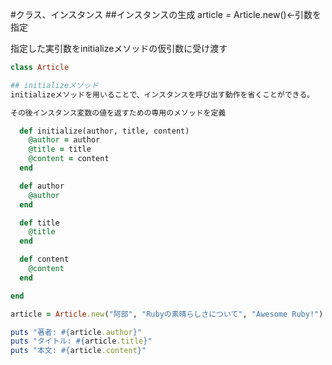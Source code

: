 #クラス、インスタンス
##インスタンスの生成
article = Article.new()←引数を指定

指定した実引数をinitializeメソッドの仮引数に受け渡す

```ruby
class Article

## initializeメソッド
initializeメソッドを用いることで、インスタンスを呼び出す動作を省くことができる。

その後インスタンス変数の値を返すための専用のメソッドを定義

  def initialize(author, title, content)
    @author = author
    @title = title
    @content = content
  end

  def author
    @author
  end

  def title
    @title
  end

  def content
    @content
  end

end

article = Article.new("阿部", "Rubyの素晴らしさについて", "Awesome Ruby!")

puts "著者: #{article.author}"
puts "タイトル: #{article.title}"
puts "本文: #{article.content}"
